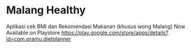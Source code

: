 # Malang Healthy
 Aplikasi cek BMI dan Rekomendasi Makanan (khusus wong Malang)
 Now Available on Playstore
https://play.google.com/store/apps/details?id=com.pramu.dietplanner
